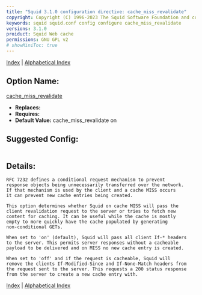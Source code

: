 ```yaml
---
title: "Squid 3.1.0 configuration directive: cache_miss_revalidate"
copyright: Copyright (C) 1996-2023 The Squid Software Foundation and contributors
keywords: squid squid.conf config configure cache_miss_revalidate
versions: 3.1.0
proiduct: Squid Web cache
permissions: GNU GPL v2
# showMiniToc: true
---
```

[Index](index#toc_cache_miss_revalidate) | [Alphabetical Index](index_all#toc_cache_miss_revalidate)

## Option Name:
[cache_miss_revalidate](#cache_miss_revalidate)
 * **Replaces:** 
 * **Requires:** 
 * **Default Value:** cache_miss_revalidate on


## Suggested Config:
```plaintext

```

## Details:

	RFC 7232 defines a conditional request mechanism to prevent
	response objects being unnecessarily transferred over the network.
	If that mechanism is used by the client and a cache MISS occurs
	it can prevent new cache entries being created.

	This option determines whether Squid on cache MISS will pass the
	client revalidation request to the server or tries to fetch new
	content for caching. It can be useful while the cache is mostly
	empty to more quickly have the cache populated by generating
	non-conditional GETs.

	When set to 'on' (default), Squid will pass all client If-* headers
	to the server. This permits server responses without a cacheable
	payload to be delivered and on MISS no new cache entry is created.

	When set to 'off' and if the request is cacheable, Squid will
	remove the clients If-Modified-Since and If-None-Match headers from
	the request sent to the server. This requests a 200 status response
	from the server to create a new cache entry with.



[Index](index#toc_cache_miss_revalidate) | [Alphabetical Index](index_all#toc_cache_miss_revalidate)

